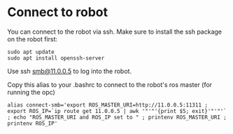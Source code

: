 # Connect to robot

You can connect to the robot via ssh.
Make sure to install the ssh package on the robot first:
```
sudo apt update
sudo apt install openssh-server
```
Use ssh smb@11.0.0.5 to log into the robot.

Copy this alias to your .bashrc to connect to the robot's ros master (for running the opc)
```
alias connect-smb='export ROS_MASTER_URI=http://11.0.0.5:11311 ; export ROS_IP=`ip route get 11.0.0.5 | awk '"'"'{print $5; exit}'"'"'` ; echo "ROS_MASTER_URI and ROS_IP set to " ; printenv ROS_MASTER_URI ; printenv ROS_IP'
```